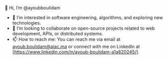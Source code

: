 👋 Hi, I’m @ayoubboulidam  
- 👀 I’m interested in software engineering, algorithms, and exploring new technologies.   
- 💞️ I’m looking to collaborate on open-source projects related to web development, APIs, or distributed systems.  
- 📫 How to reach me: You can reach me via email at ayoub.boulidam@aiac.ma or connect with me on LinkedIn at [https://www.linkedin.com/in/ayoub-boulidam-a1a820245/].  
 

